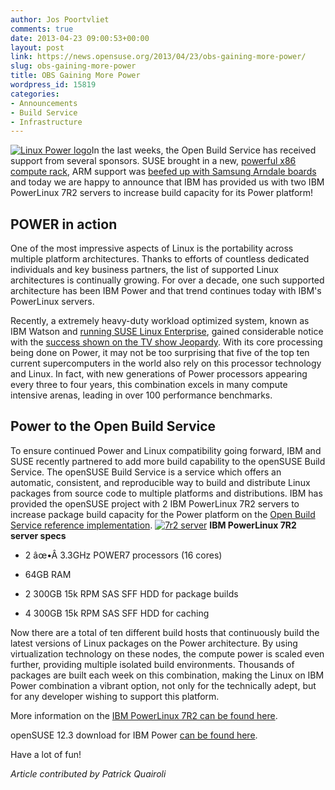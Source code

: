 ```yaml
---
author: Jos Poortvliet
comments: true
date: 2013-04-23 09:00:53+00:00
layout: post
link: https://news.opensuse.org/2013/04/23/obs-gaining-more-power/
slug: obs-gaining-more-power
title: OBS Gaining More Power
wordpress_id: 15819
categories:
- Announcements
- Build Service
- Infrastructure
---
```


[![Linux Power logo](//news.opensuse.org/wp-content/uploads/2013/04/Linux_rgb_white-bckgrnd-298x300.jpg)](//news.opensuse.org/wp-content/uploads/2013/04/Linux_rgb_white-bckgrnd.jpg)In the last weeks, the Open Build Service has received support from several sponsors. SUSE brought in a new, [powerful x86 compute rack](https://news.opensuse.org/2013/04/08/a-gust-of-fresh-build-power-suse-sponsors-new-hardware-for-the-open-build-service/), ARM support was [beefed up with Samsung Arndale boards](https://news.opensuse.org/2013/04/15/about-armv7-progress-and-arming-for-aarch64-and/) and today we are happy to announce that IBM has provided us with two IBM PowerLinux 7R2 servers to increase build capacity for its Power platform!<!-- more -->


## POWER in action


One of the most impressive aspects of Linux is the portability across multiple platform architectures. Thanks to efforts of countless dedicated individuals and key business partners, the list of supported Linux architectures is continually growing. For over a decade, one such supported architecture has been IBM Power and that trend continues today with IBM's PowerLinux servers.

Recently, a extremely heavy-duty workload optimized system, known as IBM Watson and [running SUSE Linux Enterprise](https://www.suse.com/promo/ibm-watson.html), gained considerable notice with the [success shown on the TV show Jeopardy](http://www.youtube.com/watch?v=WFR3lOm_xhE). With its core processing being done on Power, it may not be too surprising that five of the top ten current supercomputers in the world also rely on this processor technology and Linux. In fact, with new generations of Power processors appearing every three to four years, this combination excels in many compute intensive arenas, leading in over 100 performance benchmarks.


## Power to the Open Build Service


To ensure continued Power and Linux compatibility going forward, IBM and SUSE recently partnered to add more build capability to the openSUSE Build Service. The openSUSE Build Service is a service which offers an automatic, consistent, and reproducible way to build and distribute Linux packages from source code to multiple platforms and distributions. IBM has provided the openSUSE project with 2 IBM PowerLinux 7R2 servers to increase package build capacity for the Power platform on the [Open Build Service reference implementation](http://build.opensuse.org).
[![7r2 server](//news.opensuse.org/wp-content/uploads/2013/04/7r2-300x130.jpg)](//news.opensuse.org/wp-content/uploads/2013/04/7r2.jpg)
**IBM PowerLinux 7R2 server specs**



	
  * 2 âœ•Â 3.3GHz POWER7 processors (16 cores)

	
  * 64GB RAM

	
  * 2 300GB 15k RPM SAS SFF HDD for package builds

	
  * 4 300GB 15k RPM SAS SFF HDD for caching


Now there are a total of ten different build hosts that continuously build the latest versions of Linux packages on the Power architecture. By using virtualization technology on these nodes, the compute power is scaled even further, providing multiple isolated build environments. Thousands of packages are built each week on this combination, making the Linux on IBM Power combination a vibrant option, not only for the technically adept, but for any developer wishing to support this platform.

More information on the [IBM PowerLinux 7R2 can be found here](http://www-03.ibm.com/systems/power/software/linux/powerlinux/7r2/index.html).

openSUSE 12.3 download for IBM Power [can be found here](http://download.opensuse.org/ports/ppc/distribution/12.3/iso/).

Have a lot of fun!

_Article contributed by Patrick Quairoli_
